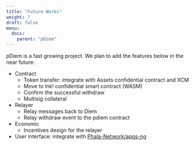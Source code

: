 ```yaml
---
title: "Future Works"
weight: 7
draft: false
menu:
  docs:
    parent: "pDiem"
---
```


pDiem is a fast growing project. We plan to add the features below in the near future:

- Contract
  - Token transfer: integrate with Assets confidential contract and XCM
  - Move to Ink! confidential smart contract (WASM)
  - Confirm the successful withdraw
  - Multisig collateral
- Relayer
  - Relay messages back to Diem
  - Relay withdraw event to the pdiem contract
- Economic
  - Incentives design for the relayer
- User interface: integrate with [Phala-Network/apps-ng](https://github.com/Phala-Network/apps-ng)

